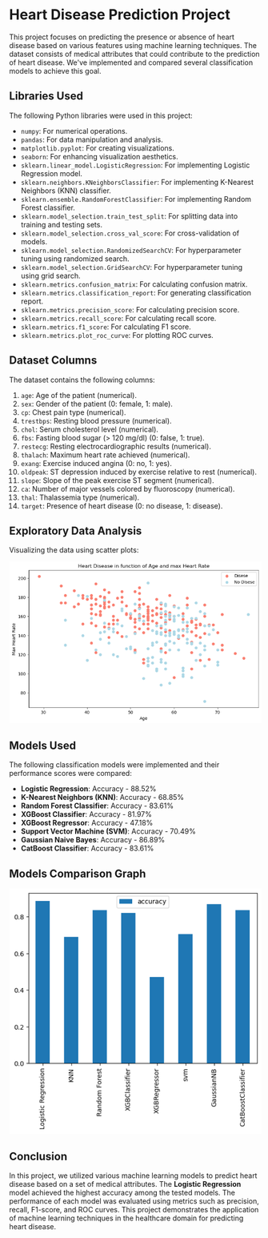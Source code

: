 # Heart Disease Prediction Project

This project focuses on predicting the presence or absence of heart disease based on various features using machine learning techniques. The dataset consists of medical attributes that could contribute to the prediction of heart disease. We've implemented and compared several classification models to achieve this goal.

## Libraries Used

The following Python libraries were used in this project:
- `numpy`: For numerical operations.
- `pandas`: For data manipulation and analysis.
- `matplotlib.pyplot`: For creating visualizations.
- `seaborn`: For enhancing visualization aesthetics.
- `sklearn.linear_model.LogisticRegression`: For implementing Logistic Regression model.
- `sklearn.neighbors.KNeighborsClassifier`: For implementing K-Nearest Neighbors (KNN) classifier.
- `sklearn.ensemble.RandomForestClassifier`: For implementing Random Forest classifier.
- `sklearn.model_selection.train_test_split`: For splitting data into training and testing sets.
- `sklearn.model_selection.cross_val_score`: For cross-validation of models.
- `sklearn.model_selection.RandomizedSearchCV`: For hyperparameter tuning using randomized search.
- `sklearn.model_selection.GridSearchCV`: For hyperparameter tuning using grid search.
- `sklearn.metrics.confusion_matrix`: For calculating confusion matrix.
- `sklearn.metrics.classification_report`: For generating classification report.
- `sklearn.metrics.precision_score`: For calculating precision score.
- `sklearn.metrics.recall_score`: For calculating recall score.
- `sklearn.metrics.f1_score`: For calculating F1 score.
- `sklearn.metrics.plot_roc_curve`: For plotting ROC curves.

## Dataset Columns

The dataset contains the following columns:
1. `age`: Age of the patient (numerical).
2. `sex`: Gender of the patient (0: female, 1: male).
3. `cp`: Chest pain type (numerical).
4. `trestbps`: Resting blood pressure (numerical).
5. `chol`: Serum cholesterol level (numerical).
6. `fbs`: Fasting blood sugar (> 120 mg/dl) (0: false, 1: true).
7. `restecg`: Resting electrocardiographic results (numerical).
8. `thalach`: Maximum heart rate achieved (numerical).
9. `exang`: Exercise induced angina (0: no, 1: yes).
10. `oldpeak`: ST depression induced by exercise relative to rest (numerical).
11. `slope`: Slope of the peak exercise ST segment (numerical).
12. `ca`: Number of major vessels colored by fluoroscopy (numerical).
13. `thal`: Thalassemia type (numerical).
14. `target`: Presence of heart disease (0: no disease, 1: disease).

## Exploratory Data Analysis

Visualizing the data using scatter plots:

![Age vs Max Heart Rate](Age_vs_Max_Heart_Rate.png)

## Models Used

The following classification models were implemented and their performance scores were compared:
- **Logistic Regression**: Accuracy - 88.52%
- **K-Nearest Neighbors (KNN)**: Accuracy - 68.85%
- **Random Forest Classifier**: Accuracy - 83.61%
- **XGBoost Classifier**: Accuracy - 81.97%
- **XGBoost Regressor**: Accuracy - 47.18%
- **Support Vector Machine (SVM)**: Accuracy - 70.49%
- **Gaussian Naive Bayes**: Accuracy - 86.89%
- **CatBoost Classifier**: Accuracy - 83.61%
## Models Comparison Graph
![Model Comparison](Model_Comparison.png)
## Conclusion

In this project, we utilized various machine learning models to predict heart disease based on a set of medical attributes. The **Logistic Regression** model achieved the highest accuracy among the tested models. The performance of each model was evaluated using metrics such as precision, recall, F1-score, and ROC curves. This project demonstrates the application of machine learning techniques in the healthcare domain for predicting heart disease.
